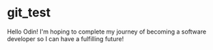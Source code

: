 # git_test
Hello Odin!
I'm hoping to complete my journey of becoming a software developer so I can have a fulfilling future!